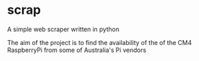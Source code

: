 # scrap
A simple web scraper written in python

The aim of the project is to find the availability of the of the CM4 RaspberryPi from some of Australia's Pi vendors